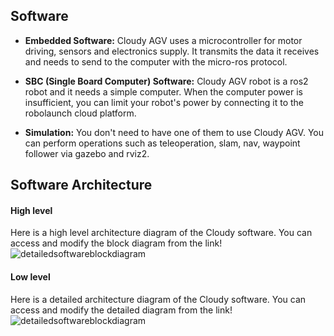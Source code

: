 

## Software
<style>
a:link { text-decoration: none; }
a:visited { text-decoration: none; }
a:hover { text-decoration: none; }
a:active { text-decoration: none; }
</style>
* **[Embedded Software:](/agv/software/embedded/)** 
Cloudy AGV uses a microcontroller for motor driving, sensors and electronics supply. It transmits the data it receives and needs to send to the computer with the micro-ros protocol.

* **[SBC (Single Board Computer) Software:](/agv/software/sbcSoftware/)**
Cloudy AGV robot is a ros2 robot and it needs a simple computer. When the computer power is insufficient, you can limit your robot's power by connecting it to the robolaunch cloud platform.
* **[Simulation:](/agv/software/simulation/)**
You don't need to have one of them to use Cloudy AGV. You can perform operations such as teleoperation, slam, nav, waypoint follower via gazebo and rviz2.

## Software Architecture

#### High level
Here is a high level architecture diagram of the Cloudy software. You can access and modify the block diagram from the [link](https://whimsical.com/LxtNBwNDTjNXYP3EHM6uqS)! 
<img style="background-color:white!important" src="../../images/software_block_diagram.png" alt="detailedsoftwareblockdiagram">

#### Low level
Here is a detailed architecture diagram of the Cloudy software. You can access and modify the detailed diagram from the [link](https://raw.githubusercontent.com/robolaunch/cloudy/main/docs/DetailedSoftwareDiagram.drawio)! 
<img style="background-color:white!important" src="../../images/DetailedSoftwareDiagram.drawio.png" alt="detailedsoftwareblockdiagram">

